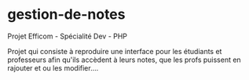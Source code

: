 # gestion-de-notes
Projet Efficom - Spécialité Dev - PHP

Projet qui consiste à reproduire une interface pour les étudiants et professeurs afin qu'ils accèdent à leurs notes,
que les profs puissent en rajouter et ou les modifier....
